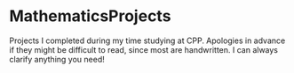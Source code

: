 # MathematicsProjects
Projects I completed during my time studying at CPP. Apologies in advance if they might be difficult to read, since most are handwritten. I can always clarify anything you need!
